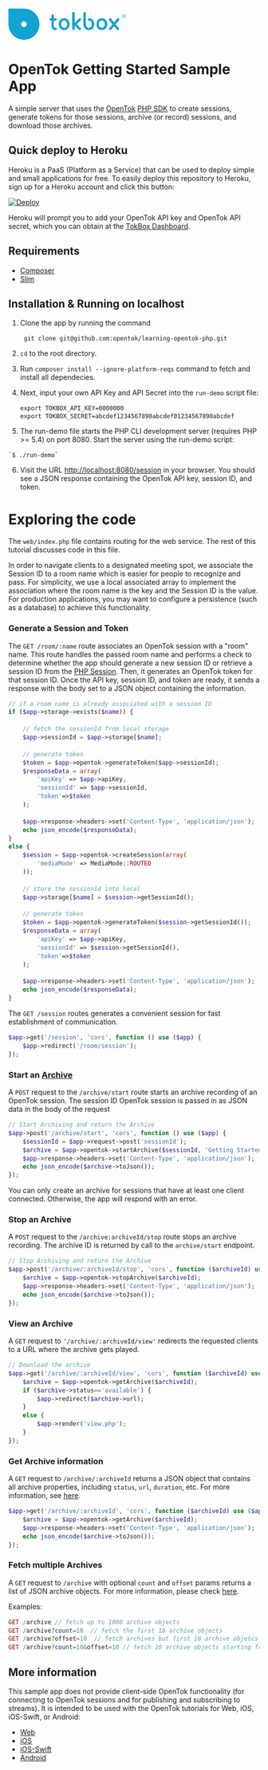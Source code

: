 ![logo](./tokbox-logo.png)

# OpenTok Getting Started Sample App

A simple server that uses the [OpenTok](https://tokbox.com/developer/)
[PHP SDK](https://github.com/opentok/Opentok-PHP-SDK) to create sessions,
generate tokens for those sessions, archive (or record) sessions, and download
those archives.

## Quick deploy to Heroku

Heroku is a PaaS (Platform as a Service) that can be used to deploy simple and small applications
for free. To easily deploy this repository to Heroku, sign up for a Heroku account and click this
button:

<a href="https://heroku.com/deploy?template=https://github.com/opentok/learning-opentok-php" target="_blank">
  <img src="https://www.herokucdn.com/deploy/button.png" alt="Deploy">
</a>

Heroku will prompt you to add your OpenTok API key and OpenTok API secret, which you can
obtain at the [TokBox Dashboard](https://dashboard.tokbox.com/keys).

## Requirements

- [Composer](https://getcomposer.org/)
- [Slim](https://www.slimframework.com/)

## Installation & Running on localhost

  1. Clone the app by running the command
  
		  git clone git@github.com:opentok/learning-opentok-php.git

  2. `cd` to the root directory.
  3. Run `composer install --ignore-platform-reqs` command to fetch and install all dependecies.
  4. Next, input your own API Key and API Secret into the `run-demo` script file:

      ```
      export TOKBOX_API_KEY=0000000
      export TOKBOX_SECRET=abcdef1234567890abcdef01234567890abcdef
      ```

  5. The run-demo file starts the PHP CLI development server (requires PHP >= 5.4) on port 8080. Start the server using the
run-demo script:

    `$ ./run-demo`

  6. Visit the URL <http://localhost:8080/session> in your browser. You should see a JSON response
containing the OpenTok API key, session ID, and token.

# Exploring the code

The `web/index.php` file contains routing for the web service. The rest of this tutorial discusses code in this file.

In order to navigate clients to a designated meeting spot, we associate the Session ID to a room name which is easier for people to recognize and pass. For simplicity, we use a local associated array to implement the association where the room name is the key and the Session ID is the value. For production applications, you may want to configure a persistence (such as a database) to achieve this functionality.

### Generate a Session and Token

The `GET /room/:name` route associates an OpenTok session with a "room" name. This route handles the passed room name and performs a check to determine whether the app should generate a new session ID or retrieve a session ID from the [PHP Session](http://php.net/manual/en/reserved.variables.session.php). Then, it generates an OpenTok token for that session ID. Once the API key, session ID, and token are ready, it sends a response with the body set to a JSON object containing the information.

```php
// if a room name is already associated with a session ID
if ($app->storage->exists($name)) {

    // fetch the sessionId from local storage
    $app->sessionId = $app->storage[$name];

    // generate token
    $token = $app->opentok->generateToken($app->sessionId);
    $responseData = array(
        'apiKey' => $app->apiKey,
        'sessionId' => $app->sessionId,
        'token'=>$token
    );

    $app->response->headers->set('Content-Type', 'application/json');
    echo json_encode($responseData);
}
else {
    $session = $app->opentok->createSession(array(
        'mediaMode' => MediaMode::ROUTED
    ));

    // store the sessionId into local
    $app->storage[$name] = $session->getSessionId();
    
    // generate token
    $token = $app->opentok->generateToken($session->getSessionId());
    $responseData = array(
        'apiKey' => $app->apiKey,
        'sessionId' => $session->getSessionId(),
        'token'=>$token
    );

    $app->response->headers->set('Content-Type', 'application/json');
    echo json_encode($responseData);
}
```

The `GET /session` routes generates a convenient session for fast establishment of communication.

```php
$app->get('/session', 'cors', function () use ($app) { 
    $app->redirect('/room/session');
});
```

### Start an [Archive](https://tokbox.com/developer/guides/archiving/)

A `POST` request to the `/archive/start` route starts an archive recording of an OpenTok session.
The session ID OpenTok session is passed in as JSON data in the body of the request

```php
// Start Archiving and return the Archive
$app->post('/archive/start', 'cors', function () use ($app) {
    $sessionId = $app->request->post('sessionId');
    $archive = $app->opentok->startArchive($sessionId, 'Getting Started Sample Archive');
    $app->response->headers->set('Content-Type', 'application/json');
    echo json_encode($archive->toJson());
});
```

You can only create an archive for sessions that have at least one client connected. Otherwise,
the app will respond with an error.

### Stop an Archive
    
A `POST` request to the `/archive:archiveId/stop` route stops an archive recording.
The archive ID is returned by call to the `archive/start` endpoint.

```php
// Stop Archiving and return the Archive
$app->post('/archive/:archiveId/stop', 'cors', function ($archiveId) use ($app) {
    $archive = $app->opentok->stopArchive($archiveId);
    $app->response->headers->set('Content-Type', 'application/json');
    echo json_encode($archive->toJson());
});
```

### View an Archive

A `GET` request to `'/archive/:archiveId/view'` redirects the requested clients to
a URL where the archive gets played.

```php
// Download the archive
$app->get('/archive/:archiveId/view', 'cors', function ($archiveId) use ($app) {
    $archive = $app->opentok->getArchive($archiveId);
    if ($archive->status=='available') {
        $app->redirect($archive->url);
    }
    else {
        $app->render('view.php');
    }
});
```

### Get Archive information

A `GET` request to `/archive/:archiveId` returns a JSON object that contains all archive properties, including `status`, `url`, `duration`, etc. For more information, see [here](https://tokbox.com/developer/sdks/node/reference/Archive.html).

```php
$app->get('/archive/:archiveId', 'cors', function ($archiveId) use ($app) {
    $archive = $app->opentok->getArchive($archiveId);
    $app->response->headers->set('Content-Type', 'application/json');
    echo json_encode($archive->toJson());
});
```

### Fetch multiple Archives

A `GET` request to `/archive` with optional `count` and `offset` params returns a list of JSON archive objects. For more information, please check [here](https://tokbox.com/developer/sdks/node/reference/OpenTok.html#listArchives).

Examples:
```php
GET /archive // fetch up to 1000 archive objects
GET /archive?count=10  // fetch the first 10 archive objects
GET /archive?offset=10  // fetch archives but first 10 archive objetcs
GET /archive?count=10&offset=10 // fetch 10 archive objects starting from 11st
```

## More information

This sample app does not provide client-side OpenTok functionality
(for connecting to OpenTok sessions and for publishing and subscribing to streams).
It is intended to be used with the OpenTok tutorials for Web, iOS, iOS-Swift, or Android:

* [Web](https://tokbox.com/developer/tutorials/web/basic-video-chat/)
* [iOS](https://tokbox.com/developer/tutorials/ios/basic-video-chat/)
* [iOS-Swift](https://tokbox.com/developer/tutorials/ios/swift/basic-video-chat/)
* [Android](https://tokbox.com/developer/tutorials/android/basic-video-chat/)
